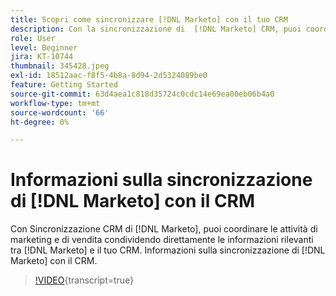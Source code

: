 ```yaml
---
title: Scopri come sincronizzare [!DNL Marketo] con il tuo CRM
description: Con la sincronizzazione di  [!DNL Marketo] CRM, puoi coordinare le attività di marketing e di vendita condividendo senza problemi informazioni rilevanti tra [!DNL Marketo] e il tuo CRM. Scopri come sincronizzare  [!DNL Marketo]  con il tuo sistema CRM.
role: User
level: Beginner
jira: KT-10744
thumbnail: 345428.jpeg
exl-id: 18512aac-f8f5-4b8a-8d94-2d5324089be0
feature: Getting Started
source-git-commit: 63d4aea1c818d35724c0cdc14e69ea00eb06b4a0
workflow-type: tm+mt
source-wordcount: '66'
ht-degree: 0%

---
```


# Informazioni sulla sincronizzazione di [!DNL Marketo] con il CRM

Con Sincronizzazione CRM di [!DNL Marketo], puoi coordinare le attività di marketing e di vendita condividendo direttamente le informazioni rilevanti tra [!DNL Marketo] e il tuo CRM. Informazioni sulla sincronizzazione di [!DNL Marketo] con il CRM.

>[!VIDEO](https://video.tv.adobe.com/v/345428/?quality=12&learn=on){transcript=true}
